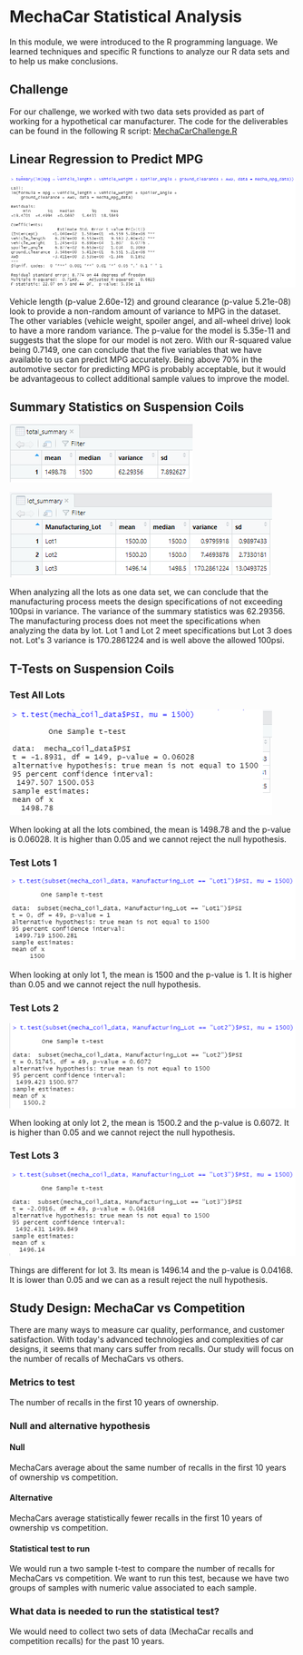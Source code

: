 # MechaCar Statistical Analysis
In this module, we were introduced to the R programming language. We learned techniques and specific R functions to analyze our R data sets and to help us make conclusions.

## Challenge
For our challenge, we worked with two data sets provided as part of working for a hypothetical car manufacturer. The code for the deliverables can be found in the following R script: [MechaCarChallenge.R](MechaCarChallenge.R)

## Linear Regression to Predict MPG
![summary](deliverable1SummaryStatsMultLinRegModel.png)

Vehicle length (p-value 2.60e-12) and ground clearance (p-value 5.21e-08) look to provide a non-random amount of variance to MPG in the dataset. The other variables (vehicle weight, spoiler angel, and all-wheel drive) look to have a more random variance. The p-value for the model is 5.35e-11 and suggests that the slope for our model is not zero. With our R-squared value being 0.7149, one can conclude that the five variables that we have available to us can predict MPG accurately. Being above 70% in the automotive sector for predicting MPG is probably acceptable, but it would be advantageous to collect additional sample values to improve the model.

## Summary Statistics on Suspension Coils
![total summary](deliverable2TotalSummary.png)

![lot_summary](deliverable2LotSummary.png)

When analyzing all the lots as one data set, we can conclude that the manufacturing process meets the design specifications of not exceeding 100psi in variance. The variance of the summary statistics was 62.29356. The manufacturing process does not meet the specifications when analyzing the data by lot. Lot 1 and Lot 2 meet specifications but Lot 3 does not. Lot's 3 variance is 170.2861224 and is well above the allowed 100psi.


## T-Tests on Suspension Coils

### Test All Lots
![test all](deliverable3testAll.png)

When looking at all the lots combined, the mean is 1498.78 and the p-value is 0.06028. It is higher than 0.05 and we cannot reject the null hypothesis.

### Test Lots 1
![test lot1](deliverable3testLot1.png)

When looking at only lot 1, the mean is 1500 and the p-value is 1. It is higher than 0.05 and we cannot reject the null hypothesis.

### Test Lots 2
![test lot2](deliverable3testLot2.png)

When looking at only lot 2, the mean is 1500.2 and the p-value is 0.6072. It is higher than 0.05 and we cannot reject the null hypothesis.

### Test Lots 3
![test lot3](deliverable3testLot3.png)

Things are different for lot 3. Its mean is 1496.14 and the p-value is 0.04168. It is lower than 0.05 and we can as a result reject the null hypothesis.


## Study Design: MechaCar vs Competition
There are many ways to measure car quality, performance, and customer satisfaction. With today's advanced technologies and complexities of car designs, it seems that many cars suffer from recalls. Our study will focus on the number of recalls of MechaCars vs others.

### Metrics to test
The number of recalls in the first 10 years of ownership.
### Null and alternative hypothesis
#### Null
MechaCars average about the same number of recalls in the first 10 years of ownership vs competition.
#### Alternative
MechaCars average statistically fewer recalls in the first 10 years of ownership vs competition.
#### Statistical test to run
We would run a two sample t-test to compare the number of recalls for MechaCars vs competition. We want to run this test, because we have two groups of samples with numeric value associated to each sample.
### What data is needed to run the statistical test?
We would need to collect two sets of data (MechaCar recalls and competition recalls) for the past 10 years.

